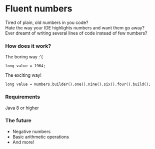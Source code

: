# Fluent numbers

Tired of plain, old numbers in you code?  
Hate the way your IDE highlights numbers and want them go away?  
Ever dreamt of writing several lines of code instead of few numbers?  

### How does it work?

The boring way :'(
```
long value = 1964;
```

The exciting way!
```
long value = Numbers.builder().one().nine().six().four().build();
```

### Requirements

Java 8 or higher

### The future

- Negative numbers
- Basic arithmetic operations
- And more!